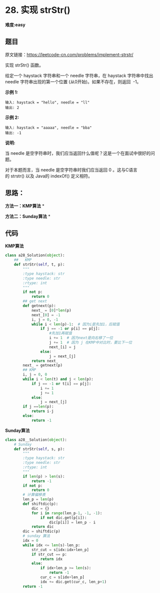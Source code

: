 # 28. 实现 strStr()
**难度:easy**
## 题目
原文链接：https://leetcode-cn.com/problems/implement-strstr/

实现 strStr() 函数。

给定一个 haystack 字符串和一个 needle 字符串，在 haystack 字符串中找出 needle 字符串出现的第一个位置 (从0开始)。如果不存在，则返回  -1。

**示例 1:**
```
输入: haystack = "hello", needle = "ll"
输出: 2
```
**示例 2:**
```
输入: haystack = "aaaaa", needle = "bba"
输出: -1
```
**说明:**

当 needle 是空字符串时，我们应当返回什么值呢？这是一个在面试中很好的问题。

对于本题而言，当 needle 是空字符串时我们应当返回 0 。这与C语言的 strstr() 以及 Java的 indexOf() 定义相符。



## 思路：
**方法一：KMP算法**
*  

**方法二：Sunday算法**
*

## 代码
**KMP算法**
```python
class a28_Solution(object):
    ##   KMP
    def strStr(self, t, p):
        """
        :type haystack: str
        :type needle: str
        :rtype: int
        """
        if not p:
            return 0
        ## get next
        def getnext(p):
            next_ = [0]*len(p)
            next_[0] = -1
            i, j = 0, -1
            while i < len(p)-1:  # 因为i是先加1，后赋值
                if j == -1 or p[i] == p[j]:
                    #先加1再赋值
                    i += 1  # 因为next是向右移了一位
                    j += 1  # 因为 j 在KMP中对比时，要比下一位
                    next_[i] = j
                else:
                    j = next_[j]
            return next_
        next_ = getnext(p)
        ## KMP
        i, j = 0, 0
        while i < len(t) and j < len(p):
            if j == -1 or t[i] == p[j]:
                i += 1
                j += 1
            else:
                j = next_[j]
        if j ==len(p):
            return i-j
        else:
            return -1
```
**Sunday算法**
```python
class a28__Solution(object):
    # Sunday
    def strStr(self, s, p):
        """
        :type haystack: str
        :type needle: str
        :rtype: int
        """
        if len(p) > len(s):
            return -1
        if not p:
            return 0
        # 计算偏移表
        len_p = len(p)
        def shiftdic(p):
            dic = {}
            for i in range(len_p-1, -1, -1):
                if not dic.get(p[i]):
                    dic[p[i]] = len_p - i
            return dic
        dic = shiftdic(p)
        # sunday 算法
        idx = 0
        while idx <= len(s)-len_p:
            str_cut = s[idx:idx+len_p]
            if str_cut == p:
                return idx
            else:
                if idx+len_p >= len(s):
                    return -1
                cur_c = s[idx+len_p]
                idx += dic.get(cur_c, len_p+1)
        return -1
```
